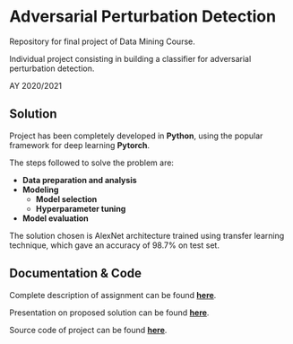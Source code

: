 # Adversarial Perturbation Detection
Repository for final project of Data Mining Course.

Individual project consisting in building a classifier for adversarial perturbation detection. 

AY 2020/2021

## Solution

Project has been completely developed in **Python**, using the popular framework for deep learning **Pytorch**.

The steps followed to solve the problem are:
* **Data preparation and analysis**
* **Modeling**
  * **Model selection**
  * **Hyperparameter tuning**
* **Model evaluation**

The solution chosen is AlexNet architecture trained using transfer learning technique, which gave an accuracy of 98.7% on test set.

## Documentation & Code

Complete description of assignment can be found **[here](/Assignment.pdf)**.

Presentation on proposed solution can be found **[here](/AdversarialPerturbationDetection.pdf)**.

Source code of project can be found **[here](/AdversarialPerturbationDetection.ipynb)**.
